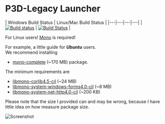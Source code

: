 # P3D-Legacy Launcher  
| Windows Build Status | Linux/Mac Build Status |
|---|---|---|---|
| [![Build status](https://ci.appveyor.com/api/projects/status/09wqbae0rw5rpx9m?svg=true)](https://ci.appveyor.com/project/Aragas/p3d-legacy-launcher) | [![Build Status](https://travis-ci.org/P3D-Legacy/P3D-Legacy-Launcher.svg?branch=master)](https://travis-ci.org/P3D-Legacy/P3D-Legacy-Launcher) |  
  
  
For Linux users! [Mono](http://www.mono-project.com/) is required!  
  
For example, a little guide for ***Ubuntu*** users.  
We recommend installing  
* [mono-complete](http://packages.ubuntu.com/search?keywords=mono-complete) (~170 MB) package.  
  
The minimum requirements are  
* [libmono-corlib4.5-cil](http://packages.ubuntu.com/search?keywords=libmono-corlib4.5-cil) (~24 MB)  
* [libmono-system-windows-forms4.0-cil](http://packages.ubuntu.com/search?keywords=libmono-system-windows-forms4.0-cil) (~8 MB)  
* [libmono-system-net-http4.0-cil](http://packages.ubuntu.com/search?keywords=libmono-system-net-http4.0-cil) (~200 KB)  
    
    
Please note that the size I provided can and may be wrong, because I have little idea on how measure package size.

![Screenshot](https://www.dropbox.com/s/kehqp41w6beheme/%D0%A1%D0%BA%D1%80%D0%B8%D0%BD%D1%88%D0%BE%D1%82%202016-12-19%2002.10.38.png?dl=0)
